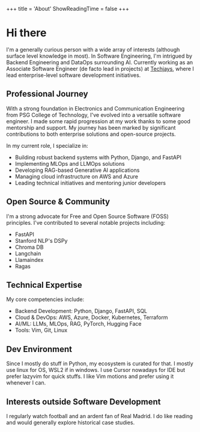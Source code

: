 +++
title = 'About'
ShowReadingTime = false
+++

# Hi there

I'm a generally curious person with a wide array of interests (although surface level knowledge in most). In Software Engineering, I'm intrigued by Backend Engineering and DataOps surrounding AI. Currently working as an Associate Software Engineer (de facto lead in projects) at [Techjays](https://www.techjays.com/), where I lead enterprise-level software development initiatives.

## Professional Journey

With a strong foundation in Electronics and Communication Engineering from PSG College of Technology, I've evolved into a versatile software engineer. I made some rapid progression at my work thanks to some good mentorship and support. My journey has been marked by significant contributions to both enterprise solutions and open-source projects.

In my current role, I specialize in:

- Building robust backend systems with Python, Django, and FastAPI
- Implementing MLOps and LLMOps solutions
- Developing RAG-based Generative AI applications
- Managing cloud infrastructure on AWS and Azure
- Leading technical initiatives and mentoring junior developers

## Open Source & Community

I'm a strong advocate for Free and Open Source Software (FOSS) principles. I've contributed to several notable projects including:

- FastAPI
- Stanford NLP's DSPy
- Chroma DB
- Langchain
- Llamaindex
- Ragas

## Technical Expertise

My core competencies include:

- Backend Development: Python, Django, FastAPI, SQL
- Cloud & DevOps: AWS, Azure, Docker, Kubernetes, Terraform
- AI/ML: LLMs, MLOps, RAG, PyTorch, Hugging Face
- Tools: Vim, Git, Linux

## Dev Environment

Since I mostly do stuff in Python, my ecosystem is curated for that. I mostly use linux for OS, WSL2 if in windows. I use Cursor nowadays for IDE but prefer lazyvim for quick stuffs. I like Vim motions and prefer using it whenever I can.

## Interests outside Software Development

I regularly watch football and an ardent fan of Real Madrid. I do like reading and would generally explore historical case studies.
